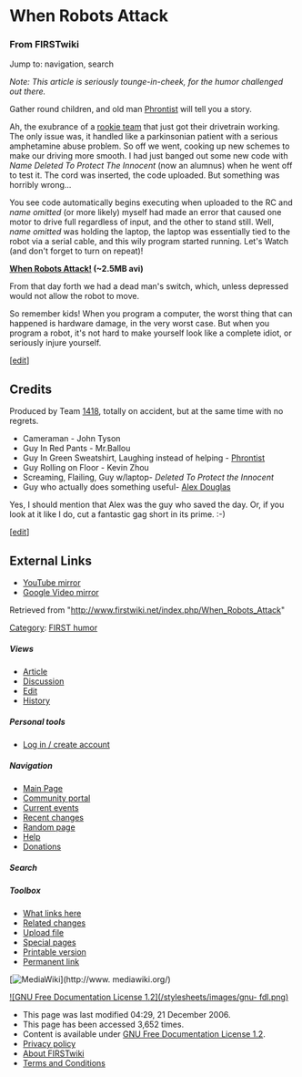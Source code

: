 # When Robots Attack

### From FIRSTwiki

Jump to: navigation, search

_Note: This article is seriously tounge-in-cheek, for the humor challenged out
there._

Gather round children, and old man [Phrontist](/index.php/Phrontist
"Phrontist" ) will tell you a story.

Ah, the exubrance of a [rookie team](/index.php/1418 "1418" ) that just got
their drivetrain working. The only issue was, it handled like a parkinsonian
patient with a serious amphetamine abuse problem. So off we went, cooking up
new schemes to make our driving more smooth. I had just banged out some new
code with *Name Deleted To Protect The Innocent* (now an alumnus) when he went
off to test it. The cord was inserted, the code uploaded. But something was
horribly wrong...

You see code automatically begins executing when uploaded to the RC and *name
omitted* (or more likely) myself had made an error that caused one motor to
drive full regardless of input, and the other to stand still. Well, *name
omitted* was holding the laptop, the laptop was essentially tied to the robot
via a serial cable, and this wily program started running. Let's Watch (and
don't forget to turn on repeat)!

**[When Robots Attack!](/media/2/2e/RobotAttack.avi "RobotAttack.avi" ) (~2.5MB avi)**

From that day forth we had a dead man's switch, which, unless depressed would
not allow the robot to move.

So remember kids! When you program a computer, the worst thing that can
happened is hardware damage, in the very worst case. But when you program a
robot, it's not hard to make yourself look like a complete idiot, or seriously
injure yourself.

[[edit](/index.php?title=When_Robots_Attack&action=edit&section=1 "Edit
section: Credits" )]

##  Credits

Produced by Team [1418](/index.php/1418 "1418" ), totally on accident, but at
the same time with no regrets.

  * Cameraman - John Tyson 
  * Guy In Red Pants - Mr.Ballou 
  * Guy In Green Sweatshirt, Laughing instead of helping - [Phrontist](/index.php/Phrontist "Phrontist" )
  * Guy Rolling on Floor - Kevin Zhou 
  * Screaming, Flailing, Guy w/laptop- *Deleted To Protect the Innocent* 
  * Guy who actually does something useful- [Alex Douglas](/index.php/User:Alex_Douglas "User:Alex Douglas" )

Yes, I should mention that Alex was the guy who saved the day. Or, if you look
at it like I do, cut a fantastic gag short in its prime. :-)

[[edit](/index.php?title=When_Robots_Attack&action=edit&section=2 "Edit
section: External Links" )]

##  External Links

  * [YouTube mirror](http://www.youtube.com/watch?v=9CA05JXUSyc "http://www.youtube.com/watch?v=9CA05JXUSyc" )
  * [Google Video mirror](http://video.google.com/videoplay?docid=-8994573731632032514 "http://video.google.com/videoplay?docid=-8994573731632032514" )

Retrieved from "<http://www.firstwiki.net/index.php/When_Robots_Attack>"

[Category](/index.php?title=Special:Categories&article=When_Robots_Attack
"Special:Categories" ): [FIRST humor](/index.php/Category:FIRST_humor
"Category:FIRST humor" )

##### Views

  * [Article](/index.php/When_Robots_Attack)
  * [Discussion](/index.php/Talk:When_Robots_Attack)
  * [Edit](/index.php?title=When_Robots_Attack&action=edit)
  * [History](/index.php?title=When_Robots_Attack&action=history)

##### Personal tools

  * [Log in / create account](/index.php?title=Special:Userlogin&returnto=When_Robots_Attack)

[](/index.php/Main_Page "Main Page" )

##### Navigation

  * [Main Page](/index.php/Main_Page)
  * [Community portal](/index.php/FIRSTwiki:Community_portal)
  * [Current events](/index.php/Current_events)
  * [Recent changes](/index.php/Special:Recentchanges)
  * [Random page](/index.php/Special:Random)
  * [Help](/index.php/Help:Contents)
  * [Donations](/index.php/FIRSTwiki:Site_support)

##### Search



##### Toolbox

  * [What links here](/index.php/Special:Whatlinkshere/When_Robots_Attack)
  * [Related changes](/index.php/Special:Recentchangeslinked/When_Robots_Attack)
  * [Upload file](/index.php/Special:Upload)
  * [Special pages](/index.php/Special:Specialpages)
  * [Printable version](/index.php?title=When_Robots_Attack&printable=yes)
  * [Permanent link](/index.php?title=When_Robots_Attack&oldid=51869)

[![MediaWiki](/skins/common/images/poweredby_mediawiki_88x31.png)](http://www.
mediawiki.org/)

[![GNU Free Documentation License 1.2](/stylesheets/images/gnu-
fdl.png)](http://www.gnu.org/copyleft/fdl.html)

  * This page was last modified 04:29, 21 December 2006.
  * This page has been accessed 3,652 times.
  * Content is available under [GNU Free Documentation License 1.2](http://www.gnu.org/copyleft/fdl.html "http://www.gnu.org/copyleft/fdl.html" ).
  * [Privacy policy](/index.php/FIRSTwiki:Privacy_policy "FIRSTwiki:Privacy policy" )
  * [About FIRSTwiki](/index.php/FIRSTwiki:About "FIRSTwiki:About" )
  * [Terms and Conditions](/index.php/FIRSTwiki:Terms_and_conditions "FIRSTwiki:Terms and conditions" )


